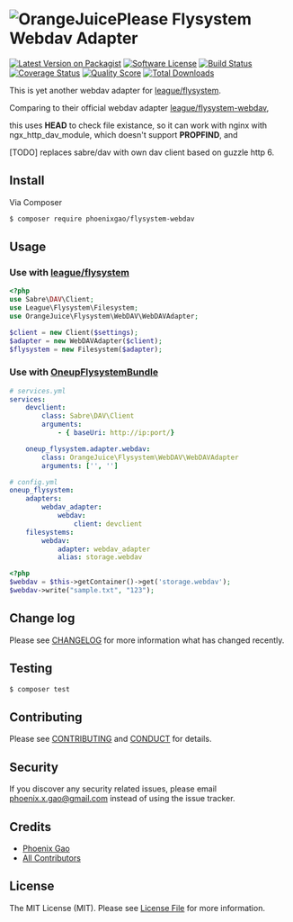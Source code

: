 # ![OrangeJuicePlease](https://avatars0.githubusercontent.com/u/6504853?v=3&s=50) Flysystem Webdav Adapter

[![Latest Version on Packagist][ico-version]][link-packagist]
[![Software License][ico-license]](LICENSE.md)
[![Build Status][ico-travis]][link-travis]
[![Coverage Status][ico-scrutinizer]][link-scrutinizer]
[![Quality Score][ico-code-quality]][link-code-quality]
[![Total Downloads][ico-downloads]][link-downloads]

This is yet another webdav adapter for [league/flysystem](https://github.com/thephpleague/flysystem).

Comparing to their official webdav adapter [league/flysystem-webdav](https://github.com/thephpleague/flysystem-webdav),

this uses **HEAD** to check file existance, so it can work with nginx with ngx_http_dav_module, which doesn't support **PROPFIND**, and

[TODO] replaces sabre/dav with own dav client based on guzzle http 6.

## Install

Via Composer

``` bash
$ composer require phoenixgao/flysystem-webdav
```

## Usage

### Use with [league/flysystem](https://github.com/thephpleague/flysystem)

``` php
<?php
use Sabre\DAV\Client;
use League\Flysystem\Filesystem;
use OrangeJuice\Flysystem\WebDAV\WebDAVAdapter;

$client = new Client($settings);
$adapter = new WebDAVAdapter($client);
$flysystem = new Filesystem($adapter);
```

### Use with [OneupFlysystemBundle](https://github.com/1up-lab/OneupFlysystemBundle)

``` yml
# services.yml
services:
    devclient:
        class: Sabre\DAV\Client
        arguments:
            - { baseUri: http://ip:port/}

    oneup_flysystem.adapter.webdav:
        class: OrangeJuice\Flysystem\WebDAV\WebDAVAdapter
        arguments: ['', '']

# config.yml
oneup_flysystem:
    adapters:
        webdav_adapter:
            webdav:
                client: devclient
    filesystems:
        webdav:
            adapter: webdav_adapter
            alias: storage.webdav
```
``` php
<?php
$webdav = $this->getContainer()->get('storage.webdav');
$webdav->write("sample.txt", "123");
```

## Change log

Please see [CHANGELOG](CHANGELOG.md) for more information what has changed recently.

## Testing

``` bash
$ composer test
```

## Contributing

Please see [CONTRIBUTING](CONTRIBUTING.md) and [CONDUCT](CONDUCT.md) for details.

## Security

If you discover any security related issues, please email phoenix.x.gao@gmail.com instead of using the issue tracker.

## Credits

- [Phoenix Gao][link-author]
- [All Contributors][link-contributors]

## License

The MIT License (MIT). Please see [License File](LICENSE.md) for more information.

[ico-version]: https://img.shields.io/packagist/v/phoenixgao/flysystem-webdav.svg?style=flat-square
[ico-license]: https://img.shields.io/badge/license-MIT-brightgreen.svg?style=flat-square
[ico-travis]: https://img.shields.io/travis/phoenixgao/flysystem-webdav/master.svg?style=flat-square
[ico-scrutinizer]: https://img.shields.io/scrutinizer/coverage/g/phoenixgao/flysystem-webdav.svg?style=flat-square
[ico-code-quality]: https://img.shields.io/scrutinizer/g/phoenixgao/flysystem-webdav.svg?style=flat-square
[ico-downloads]: https://img.shields.io/packagist/dt/phoenixgao/flysystem-webdav.svg?style=flat-square

[link-packagist]: https://packagist.org/packages/phoenixgao/flysystem-webdav
[link-travis]: https://travis-ci.org/phoenixgao/flysystem-webdav
[link-scrutinizer]: https://scrutinizer-ci.com/g/phoenixgao/flysystem-webdav/code-structure
[link-code-quality]: https://scrutinizer-ci.com/g/phoenixgao/flysystem-webdav
[link-downloads]: https://packagist.org/packages/phoenixgao/flysystem-webdav
[link-author]: https://github.com/phoenixgao
[link-contributors]: ../../contributors
